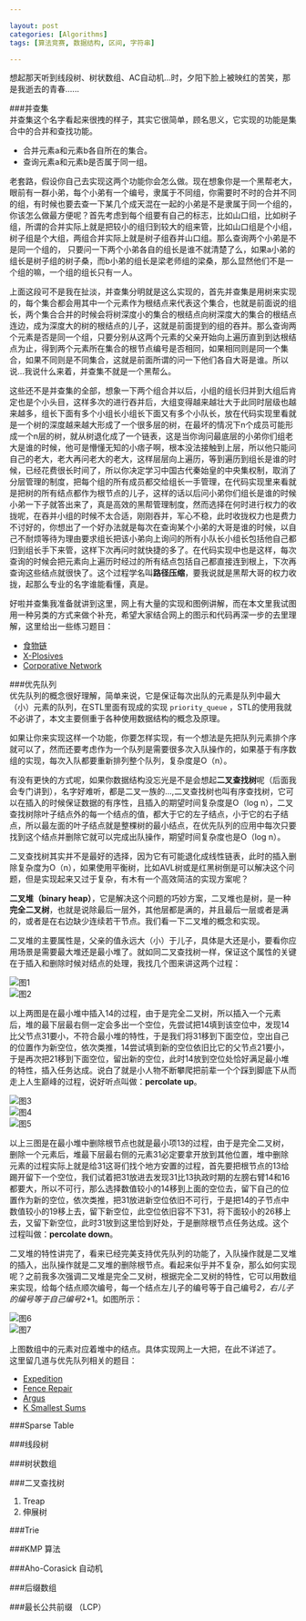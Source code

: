 ```yaml
---

layout: post
categories: [Algorithms]
tags: [算法竞赛, 数据结构, 区间, 字符串]

---
```


想起那天听到线段树、树状数组、AC自动机...时，夕阳下脸上被映红的苦笑，那是我逝去的青春......  

###并查集  
并查集这个名字看起来很拽的样子，其实它很简单，顾名思义，它实现的功能是集合中的合并和查找功能。  

- 合并元素a和元素b各自所在的集合。  
- 查询元素a和元素b是否属于同一组。  

老套路，假设你自己去实现这两个功能你会怎么做。现在想象你是一个黑帮老大，眼前有一群小弟，每个小弟有一个编号，隶属于不同组，你需要时不时的合并不同的组，有时候也要去查一下某几个成天混在一起的小弟是不是隶属于同一个组的，你该怎么做最方便呢？首先考虑到每个组要有自己的标志，比如山口组，比如树子组，所谓的合并实际上就是把较小的组归到较大的组来管，比如山口组是个小组，树子组是个大组，两组合并实际上就是树子组吞并山口组。那么查询两个小弟是不是同一个组的， 只要问一下两个小弟各自的组长是谁不就清楚了么，如果a小弟的组长是树子组的树子桑，而b小弟的组长是梁老师组的梁桑，那么显然他们不是一个组的嘛，一个组的组长只有一人。  

上面这段可不是我在扯淡，并查集分明就是这么实现的，首先并查集是用树来实现的，每个集合都会用其中一个元素作为根结点来代表这个集合，也就是前面说的组长，两个集合合并的时候会将树深度小的集合的根结点向树深度大的集合的根结点连边，成为深度大的树的根结点的儿子，这就是前面提到的组的吞并。那么查询两个元素是否是同一个组，只要分别从这两个元素的父亲开始向上遍历直到到达根结点为止，得到两个元素所在集合的根节点编号是否相同，如果相同则是同一个集合，如果不同则是不同集合，这就是前面所谓的问一下他们各自大哥是谁。所以说...我说什么来着，并查集不就是一个黑帮么。  

这些还不是并查集的全部，想象一下两个组合并以后，小组的组长归并到大组后肯定也是个小头目，这样多次的进行吞并后，大组变得越来越壮大于此同时层级也越来越多，组长下面有多个小组长小组长下面又有多个小队长，放在代码实现里看就是一个树的深度越来越大形成了一个很多层的树，在最坏的情况下n个成员可能形成一个n层的树，就从树退化成了一个链表，这是当你询问最底层的小弟你们组老大是谁的时候，他可是懵懂无知的小痞子啊，根本没法接触到上层，所以他只能问自己的老大，老大再问老大的老大，这样层层向上遍历，等到遍历到组长是谁的时候，已经花费很长时间了，所以你决定学习中国古代秦始皇的中央集权制，取消了分层管理的制度，把每个组的所有成员都交给组长一手管理，在代码实现里来看就是把树的所有结点都作为根节点的儿子，这样的话以后问小弟你们组长是谁的时候小弟一下子就答出来了，真是高效的黑帮管理制度，然而选择在何时进行权力的收拢呢，在吞并小组的时候不太合适，刚刚吞并，军心不稳，此时收拢权力也是费力不讨好的，你想出了一个好办法就是每次在查询某个小弟的大哥是谁的时候，以自己不耐烦等待为理由要求组长把该小弟向上询问的所有小队长小组长包括他自己都归到组长手下来管，这样下次再问时就快捷的多了。在代码实现中也是这样，每次查询的时候会把元素向上遍历时经过的所有结点包括自己都直接连到根上，下次再查询这些结点就很快了。这个过程学名叫**路径压缩**，要我说就是黑帮大哥的权力收拢，起那么专业的名字谁能看懂，真是。  

好啦并查集我准备就讲到这里，网上有大量的实现和图例讲解，而在本文里我试图用一种另类的方式来做个补充，希望大家结合网上的图示和代码再深一步的去里理解，这里给出一些练习题目：  

- [食物链](http://poj.org/problem?id=1182)  
- [X-Plosives](http://uva.onlinejudge.org/index.php?option=com_onlinejudge&Itemid=8&page=show_problem&problem=3601)  
- [Corporative Network](http://uva.onlinejudge.org/index.php?option=com_onlinejudge&Itemid=8&category=446&page=show_problem&problem=4075)  

###优先队列  
优先队列的概念很好理解，简单来说，它是保证每次出队的元素是队列中最大（小）元素的队列，在STL里面有现成的实现 `priority_queue` ，STL的使用我就不必讲了，本文主要侧重于各种使用数据结构的概念及原理。  

如果让你来实现这样一个功能，你要怎样实现，有一个想法是先把队列元素排个序就可以了，然而还要考虑作为一个队列是需要很多次入队操作的，如果基于有序数组的实现，每次入队都要重新排列整个队列，复杂度是O（n）。  

有没有更快的方式呢，如果你数据结构没忘光是不是会想起**二叉查找树**呢（后面我会专门讲到），名字好难听，都是二叉一族的...,二叉查找树也叫有序查找树，它可以在插入的时候保证数据的有序性，且插入的期望时间复杂度是O（log n），二叉查找树除叶子结点外的每一个结点的值，都大于它的左子结点，小于它的右子结点，所以最左面的叶子结点就是整棵树的最小结点，在优先队列的应用中每次只要找到这个结点并删除它就可以完成出队操作，期望时间复杂度也是O（log n）。  

二叉查找树其实并不是最好的选择，因为它有可能退化成线性链表，此时的插入删除复杂度为O（n），如果使用平衡树，比如AVL树或是红黑树倒是可以解决这个问题，但是实现起来又过于复杂，有木有一个高效简洁的实现方案呢？  

**二叉堆（binary heap）**，它是解决这个问题的巧妙方案，二叉堆也是树，是一种**完全二叉树**，也就是说除最后一层外，其他层都是满的，并且最后一层或者是满的，或者是在右边缺少连续若干节点。我们看一下二叉堆的概念和实现。  

二叉堆的主要属性是，父亲的值永远大（小）于儿子，具体是大还是小，要看你应用场景是需要最大堆还是最小堆了。就如同二叉查找树一样，保证这个属性的关键在于插入和删除时候对结点的处理，我找几个图来讲这两个过程：  

![图1](https://raw2.github.com/ellochen/Img-store/master/heap1.png)  
![图2](https://raw2.github.com/ellochen/Img-store/master/heap2.png)  

以上两图是在最小堆中插入14的过程，由于是完全二叉树，所以插入一个元素后，堆的最下层最右侧一定会多出一个空位，先尝试把14填到该空位中，发现14比父节点31要小，不符合最小堆的特性，于是我们将31移到下面空位，空出自己的位置作为新空位，依次类推，14尝试填到新的空位依旧比它的父节点21要小，于是再次把21移到下面空位，留出新的空位，此时14放到空位处恰好满足最小堆的特性，插入任务达成。说白了就是小人物不断攀爬把前辈一个个踩到脚底下从而走上人生巅峰的过程，说好听点叫做：**percolate up**。  

![图3](https://raw2.github.com/ellochen/Img-store/master/heap3.png)  
![图4](https://raw2.github.com/ellochen/Img-store/master/heap4.png)  
![图5](https://raw2.github.com/ellochen/Img-store/master/heap5.png)  

以上三图是在最小堆中删除根节点也就是最小项13的过程，由于是完全二叉树，删除一个元素后，堆最下层最右侧的元素31必定要拿开放到其他位置，堆中删除元素的过程实际上就是给31这哥们找个地方安置的过程，首先要把根节点的13给踢开留下一个空位，我们试着把31放进去发现31比13执政时期的左膀右臂14和16都要大，所以不可行，那么选择数值较小的14移到上面的空位去，留下自己的位置作为新的空位，依次类推，把31放进新空位依旧不可行，于是把14的子节点中数值较小的19移上去，留下新空位，此空位依旧容不下31，将下面较小的26移上去，又留下新空位，此时31放到这里恰到好处，于是删除根节点任务达成。这个过程叫做：**percolate down**。  

二叉堆的特性讲完了，看来已经完美支持优先队列的功能了，入队操作就是二叉堆的插入，出队操作就是二叉堆的删除根节点。看起来似乎并不复杂，那么如何实现呢？之前我多次强调二叉堆是完全二叉树，根据完全二叉树的特性，它可以用数组来实现，给每个结点顺次编号，每一个结点左儿子的编号等于自己编号*2，右儿子的编号等于自己编号*2+1。如图所示：  

![图6](https://raw2.github.com/ellochen/Img-store/master/heap8.png)  
![图7](https://raw2.github.com/ellochen/Img-store/master/heap9.png)  

上图数组中的元素对应着堆中的结点。具体实现网上一大把，在此不详述了。  
这里留几道与优先队列相关的题目：  

- [Expedition](http://poj.org/problem?id=2431)  
- [Fence Repair](http://poj.org/problem?id=3253)  
- [Argus](http://uva.onlinejudge.org/index.php?option=com_onlinejudge&Itemid=8&category=247&page=show_problem&problem=3644)  
- [K Smallest Sums](http://uva.onlinejudge.org/index.php?option=com_onlinejudge&Itemid=8&category=229&page=show_problem&problem=3148)  

###Sparse Table

###线段树  

###树状数组  

###二叉查找树  
1. Treap  
2. 伸展树  

###Trie

###KMP 算法

###Aho-Corasick 自动机  

###后缀数组  

###最长公共前缀 （LCP）  
